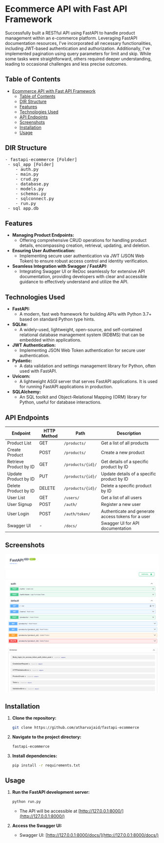# Ecommerce API with Fast API Framework

Successfully built a RESTful API using FastAPI to handle product management within an e-commerce platform. Leveraging FastAPI documentation resources, I've incorporated all necessary functionalities, including JWT-based authentication and authorization. Additionally, I've implemented pagination using query parameters for limit and skip. While some tasks were straightforward, others required deeper understanding, leading to occasional challenges and less precise outcomes.

## Table of Contents

- [Ecommerce API with Fast API Framework](#ecommerce-api-with-fast-api-framework)
  - [Table of Contents](#table-of-contents)
  - [DIR Structure](#dir-structure)
  - [Features](#features)
  - [Technologies Used](#technologies-used)
  - [API Endpoints](#api-endpoints)
  - [Screenshots](#screenshots)
  - [Installation](#installation)
  - [Usage](#usage)


## DIR Structure
<pre>
- fastapi-ecommerce [Folder]
 - sql_app [Folder]
    - auth.py
    - main.py
    - crud.py
    - database.py
    - models.py
    - schemas.py
    - sqlconnect.py
    - run.py
 - sql_app.db
</pre>

## Features
- **Managing Product Endpoints:**
	- Offering comprehensive CRUD operations for handling product details, encompassing creation, retrieval, updating, and deletion.
- **Ensuring User Authentication:**
	- Implementing secure user authentication via JWT (JSON Web Token) to ensure robust access control and identity verification.
- **Seamless Integration with Swagger / FastAPI:**
	- Integrating Swagger UI or ReDoc seamlessly for extensive API documentation, providing developers with clear and accessible guidance to effectively understand and utilize the API.


## Technologies Used

- **FastAPI:** 
	- A modern, fast web framework for building APIs with Python 3.7+ based on standard Python type hints.
 - **SQLite:** 
	- A widely-used, lightweight, open-source, and self-contained relational database management system (RDBMS) that can be embedded within applications.
- **JWT Authentication:** 
	- Implementing JSON Web Token authentication for secure user authentication.
- **Pydantic:** 
	- A data validation and settings management library for Python, often used with FastAPI.
- **Uvicorn:** 
	- A lightweight ASGI server that serves FastAPI applications. It is used for running FastAPI applications in production.
- **SQLAlchemy:** 
	- An SQL toolkit and Object-Relational Mapping (ORM) library for Python, useful for database interactions.



## API Endpoints



| Endpoint                          | HTTP Method | Path                                      | Description                                              |
|-----------------------------------|-------------|-------------------------------------------|----------------------------------------------------------|
| Product List                      | GET         | `/products/`                              | Get a list of all products                               |
| Create Product                    | POST        | `/products/`                              | Create a new product                                     |
| Retrieve Product by ID            | GET         | `/products/{id}/`                         | Get details of a specific product by ID                  |
| Update Product by ID              | PUT         | `/products/{id}/`                         | Update details of a specific product by ID               |
| Delete Product by ID              | DELETE      | `/products/{id}/`                         | Delete a specific product by ID                          |
| User List                         | GET         | `/users/`                                 | Get a list of all users                                  | 
| User Signup                       | POST        | `/auth/`                                  | Register a new user                                      |
| User Login                        | POST        | `/auth/token/`                            | Authenticate and generate access tokens for a user       |
| Swagger UI                        | -           | `/docs/`                                  | Swagger UI for API documentation                         |



## Screenshots 

![image](https://github.com/atharvajaid/fastapi-ecommerce/blob/main/Images/1.png)
![image](https://github.com/atharvajaid/fastapi-ecommerce/blob/main/Images/2.png)


## Installation

1. **Clone the repository:**

   ```bash
   git clone https://github.com/atharvajaid/fastapi-ecommerce
   ```

2. **Navigate to the project directory:**

   ```bash
   fastapi-ecommerce
   ```


3. **Install dependencies:**

   ```bash
   pip install -r requirements.txt
   ```

## Usage

1. **Run the FastAPI development server:**

   ```bash
   python run.py
   ```

   - The API will be accessible at [http://127.0.0.1:8000/](http://127.0.0.1:8000/)

3. **Access the Swagger UI:**

   - Swagger UI: [http://127.0.0.1:8000/docs/](http://127.0.0.1:8000/docs/)



